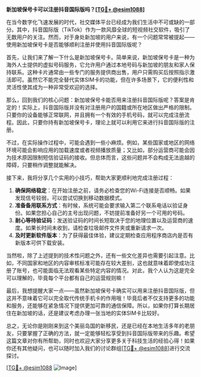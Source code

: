 **新加坡保号卡可以注册抖音国际版吗？[[TG💪+ @esim1088](https://t.me/s/esim1088)]**

在当今数字化飞速发展的时代，社交媒体平台已经成为我们生活中不可或缺的一部分。其中，抖音国际版（TikTok）作为一款风靡全球的短视频社交软件，吸引了无数用户的关注。然而，对于身处新加坡的用户来说，有一个问题常常被提起——使用新加坡保号卡是否能够顺利注册并使用抖音国际版呢？

首先，让我们来了解一下什么是新加坡保号卡。简单来说，新加坡保号卡是一种为海外人士提供的虚拟号码服务，它允许用户通过本地号码与新加坡的朋友和家人保持联系。这种卡片通常由一些专门的服务提供商出售，用户只需购买后按照指示激活即可。虽然它不能完全替代实体SIM卡的功能，但在许多场景下，它的便利性和灵活性使其成为一种非常受欢迎的选择。

那么，回到我们的核心问题：新加坡保号卡能否用来注册抖音国际版呢？答案是肯定的！实际上，抖音国际版并没有对注册用户的国籍或所在地区做出严格的限制。只要你的设备能够正常联网，并且拥有一个有效的手机号码，就可以完成注册流程。因此，只要你持有新加坡保号卡，理论上就可以利用它来进行抖音国际版的注册。

不过，在实际操作过程中，可能会遇到一些小麻烦。例如，某些国家或地区的网络环境可能会影响应用的加载速度或者视频播放质量；又比如，部分运营商可能会因为技术原因限制短信验证码的接收。但总体而言，这些问题并不会构成无法逾越的障碍，只要稍作调整就能解决。

接下来，我将分享几个实用的小技巧，帮助大家更顺利地完成注册过程：

1. **确保网络稳定**：在开始注册之前，请务必检查您的Wi-Fi连接是否顺畅。如果发现信号较弱，可以尝试切换到移动数据模式。
2. **准备备用联系方式**：有时候，系统可能会要求输入第二个联系电话以验证身份。如果您担心自己的主号出现问题，不妨提前准备好另一个可用的号码。
3. **耐心等待验证码**：发送验证码的时间长短取决于您的地理位置以及运营商的速度。如果长时间未收到，请检查垃圾邮件文件夹或重新请求一次。
4. **及时更新软件版本**：为了获得最佳体验，建议定期检查应用程序商店内是否有新版本可供下载安装。

当然啦，除了上述提到的技术性问题之外，还有一些文化差异也需要引起注意。比如，不同国家和地区的内容审核标准可能存在较大差别，这也就意味着即使成功注册了账号，也可能面临无法观看某些特定内容的情况。对此，我个人认为这是完全可以理解的，毕竟每个平台都有自己的运营规则嘛！

最后，我想提醒大家一点——虽然新加坡保号卡确实可以用来注册抖音国际版，但这并不意味着它可以完全取代传统手机卡的作用哦！毕竟后者不仅支持更多的功能和服务，还能够在紧急情况下提供更加可靠的通信保障。所以，如果你打算长期居住在新加坡的话，还是建议考虑办理一张当地的实体SIM卡比较好。

总之，无论你是刚刚来到这个美丽岛国的新移民，还是已经在本地生活多年的老朋友，只要掌握了正确的方法，就一定能够轻松享受到抖音国际版带来的乐趣。希望这篇文章对你有所帮助，同时也欢迎大家分享更多关于科技生活的经验心得！如果你还有其他疑问，也可以随时加入我们的讨论群组[[TG💪+ @esim1088](https://t.me/s/esim1088)]进行交流探讨。

[[TG💪+ @esim1088](https://t.me/s/esim1088) ![Image](https://i.postimg.cc/4NQfJmqS/Snipaste-2025-05-13-00-14-12.png)]